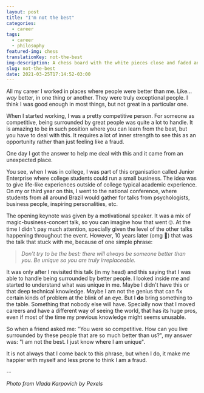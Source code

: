 ```yaml
---
layout: post
title: "I'm not the best"
categories:
  - career
tags:
  - career
  - philosophy
featured-img: chess
translationKey: not-the-best
img-description: A chess board with the white pieces close and faded and the black pieces in focus.
slug: not-the-best
date: 2021-03-25T17:14:52-03:00
---
```


All my career I worked in places where people were better than me. Like... *way* better, in one thing or another. They were truly exceptional people. <!--more--> I think I was good enough in most things, but not great in a particular one. 

When I started working, I was a pretty competitive person. For someone as competitive, being surrounded by great people was quite a lot to handle. It is amazing to be in such position where you can learn from the best, but you have to deal with this. It requires a lot of inner strength to see this as an opportunity rather than just feeling like a fraud. 

One day I got the answer to help me deal with this and it came from an unexpected place. 

You see, when I was in college, I was part of this organisation called Junior Enterprise where college students could run a small business. The idea was to give life-like experiences outside of college typical academic experience. On my or third year on this, I went to the national conference, where students from all around Brazil would gather for talks from psychologists, business people, inspiring personalities, etc. 

The opening keynote was given by a motivational speaker. It was a mix of magic-business-concert talk, so you can imagine how that went 🙄. At the time I didn't pay much attention, specially given the level of the other talks happening throughout the event. However, 10 years later (omg 🤯) that was the talk that stuck with me, because of one simple phrase:

> *Don't try to be the best: there will always be someone better than you. Be unique so you are truly irreplaceable.*

It was only after I revisited this talk (in my head) and this saying that I was able to handle being surrounded by better people. I looked inside me and started to understand what was unique in me. Maybe I didn't have this or that deep technical knowledge. Maybe I am not the genius that can fix certain kinds of problem at the blink of an eye. But I **do** bring something to the table. Something that  nobody else will have. Specially now that I moved careers and have a different way of seeing the world, that has its huge pros, even if most of the time my previous knowledge might seems unusable. 

So when a friend asked me: "You were so competitive. How can you live surrounded by these people that are so much better than us?", my answer was: "I am not the best. I just know where I am unique".

It is not always that I come back to this phrase, but when I do, it make me happier with myself and less prone to think I am a fraud.

--


*Photo from Vlada Karpovich by Pexels*

